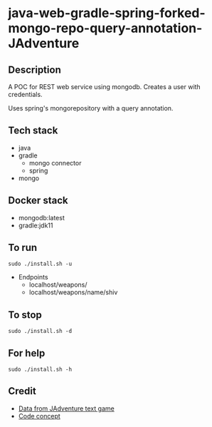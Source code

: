 # java-web-gradle-spring-forked-mongo-repo-query-annotation-JAdventure

## Description
A POC for REST web service using mongodb.
Creates a user with credentials.

Uses spring's mongorepository with a query
annotation.

## Tech stack
- java
- gradle
  - mongo connector
  - spring
- mongo

## Docker stack
- mongodb:latest
- gradle:jdk11

## To run
`sudo ./install.sh -u`
- Endpoints
  - localhost/weapons/
  - localhost/weapons/name/shiv

## To stop
`sudo ./install.sh -d`

## For help
`sudo ./install.sh -h`

## Credit
- [Data from JAdventure text game](https://github.com/Progether/JAdventure.git)
- [Code concept](https://github.com/ragcrix/StudentInformationSystem.git)
